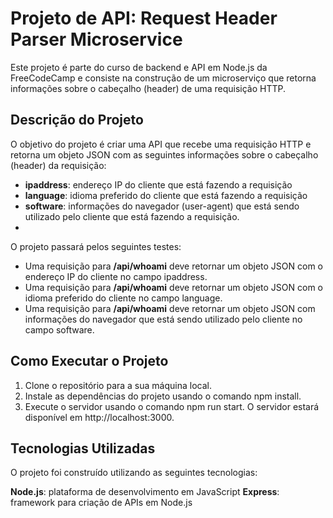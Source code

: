 # Projeto de API: Request Header Parser Microservice

Este projeto é parte do curso de backend e API em Node.js da FreeCodeCamp e consiste na construção de um microserviço que retorna informações sobre o cabeçalho (header) de uma requisição HTTP.

## Descrição do Projeto
O objetivo do projeto é criar uma API que recebe uma requisição HTTP e retorna um objeto JSON com as seguintes informações sobre o cabeçalho (header) da requisição:

- **ipaddress**: endereço IP do cliente que está fazendo a requisição
- **language**: idioma preferido do cliente que está fazendo a requisição
- **software**: informações do navegador (user-agent) que está sendo utilizado pelo cliente que está fazendo a requisição.
- 
O projeto passará pelos seguintes testes:

- Uma requisição para **/api/whoami** deve retornar um objeto JSON com o endereço IP do cliente no campo ipaddress.
- Uma requisição para **/api/whoami** deve retornar um objeto JSON com o idioma preferido do cliente no campo language.
- Uma requisição para **/api/whoami** deve retornar um objeto JSON com informações do navegador que está sendo utilizado pelo cliente no campo software.

## Como Executar o Projeto

1. Clone o repositório para a sua máquina local.
2. Instale as dependências do projeto usando o comando npm install.
3. Execute o servidor usando o comando npm run start.
O servidor estará disponível em http://localhost:3000.

## Tecnologias Utilizadas

O projeto foi construído utilizando as seguintes tecnologias:

**Node.js**: plataforma de desenvolvimento em JavaScript
**Express**: framework para criação de APIs em Node.js
